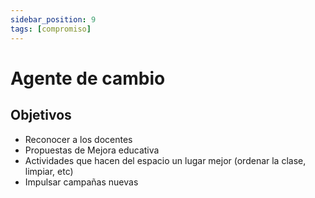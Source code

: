 ```yaml
---
sidebar_position: 9
tags: [compromiso]
---
```


# Agente de cambio

## Objetivos

- Reconocer a los docentes
- Propuestas de Mejora educativa
- Actividades que hacen del espacio un lugar mejor (ordenar la clase, limpiar, etc)
- Impulsar campañas nuevas
